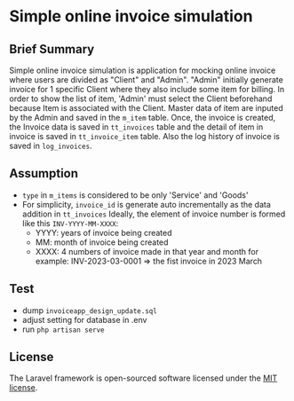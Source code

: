 # Simple online invoice simulation

## Brief Summary
Simple online invoice simulation is application for mocking online invoice where users are divided as "Client" and "Admin". "Admin" initially generate invoice for 1 specific Client where they also include some item for billing. In order to show the list of item, 'Admin' must select the Client beforehand because Item is associated with the Client. Master data of item are inputed by the Admin and saved in the `m_item` table. Once, the invoice is created, the Invoice data is saved in `tt_invoices` table and the detail of item in invoice is saved in `tt_invoice_item` table. Also the log history of invoice is saved in `log_invoices`.



## Assumption

- `type` in `m_items` is considered to be only 'Service' and 'Goods'
- For simplicity, `invoice_id` is generate auto incrementally as the data addition in `tt_invoices`
  Ideally, the element of invoice number is formed like this `INV-YYYY-MM-XXXX`:
    - YYYY: years of invoice being created
    - MM: month of invoice being created
    - XXXX: 4 numbers of invoice made in that year and month
  for example: INV-2023-03-0001  => the fist invoice in 2023 March


## Test
- dump `invoiceapp_design_update.sql`
- adjust setting for database in .env
- run `php artisan serve`


## License

The Laravel framework is open-sourced software licensed under the [MIT license](https://opensource.org/licenses/MIT).
